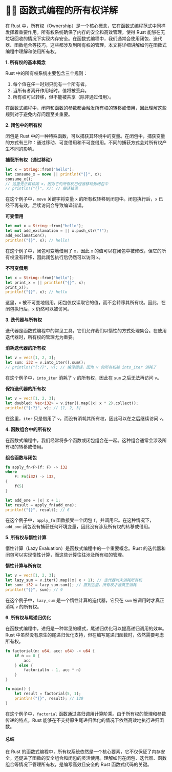 # 🙇‍♀️ 函数式编程的所有权详解

在 Rust 中，所有权（Ownership）是一个核心概念，它在函数式编程范式中同样发挥着重要作用。所有权系统确保了内存的安全和高效管理，使得 Rust 能够在无垃圾回收的情况下实现内存安全。在函数式编程中，我们通常会使用闭包、迭代器、函数组合等技巧，这些都涉及到所有权的管理。本文将详细讲解如何在函数式编程中理解和使用所有权。

**1. 所有权的基本概念**

Rust 中的所有权系统主要包含三个规则：

1. 每个值在任一时刻只能有一个所有者。
2. 当所有者离开作用域时，值将被丢弃。
3. 所有权可以转移，但不能被共享（除非通过借用）。

在函数式编程中，闭包和函数的参数都会触发所有权的转移或借用，因此理解这些规则对于避免内存问题至关重要。

**2. 闭包中的所有权**

闭包是 Rust 中的一种特殊函数，可以捕获其环境中的变量。在闭包中，捕获变量的方式有三种：通过移动、可变借用和不可变借用。不同的捕获方式会对所有权产生不同的影响。

**捕获所有权（通过移动）**

```rust
let x = String::from("hello");
let consume_x = move || println!("{}", x);
consume_x();
// 这里无法再访问 x，因为它的所有权已经被移动到闭包中
// println!("{}", x); // 编译错误
```

在这个例子中，`move` 关键字将变量 `x` 的所有权转移到闭包中。闭包执行后，`x` 已经不再有效，后续访问会导致编译错误。

**可变借用**

```rust
let mut x = String::from("hello");
let mut add_exclamation = || x.push_str("!");
add_exclamation();
println!("{}", x); // hello!
```

在这个例子中，闭包可变地借用了 `x`，因此 `x` 的值可以在闭包中被修改，但它的所有权没有转移，因此闭包执行后仍然可以访问 `x`。

**不可变借用**

```rust
let x = String::from("hello");
let print_x = || println!("{}", x);
print_x();
println!("{}", x); // hello
```

这里，`x` 被不可变地借用，闭包仅仅读取它的值，而不会转移其所有权。因此，在闭包执行后，`x` 仍然可以被访问。

**3. 迭代器与所有权**

迭代器是函数式编程中的常见工具，它们允许我们以惰性的方式处理集合。在使用迭代器时，所有权的管理尤为重要。

**消耗迭代器的所有权**

```rust
let v = vec![1, 2, 3];
let sum: i32 = v.into_iter().sum();
// println!("{:?}", v); // 编译错误，因为 v 的所有权被 into_iter 消耗了
```

在这个例子中，`into_iter` 消耗了 `v` 的所有权，因此在 `sum` 之后无法再访问 `v`。

**保持迭代器的所有权**

```rust
let v = vec![1, 2, 3];
let doubled: Vec<i32> = v.iter().map(|x| x * 2).collect();
println!("{:?}", v); // [1, 2, 3]
```

在这里，`iter` 只是借用了 `v`，而没有消耗其所有权，因此可以在之后继续访问 `v`。

**4. 函数组合中的所有权**

在函数式编程中，我们经常将多个函数或闭包组合在一起。这种组合通常会涉及所有权的转移或借用。

**组合函数与闭包**

```rust
fn apply_fn<F>(f: F) -> i32
where
    F: Fn(i32) -> i32,
{
    f(5)
}

let add_one = |x| x + 1;
let result = apply_fn(add_one);
println!("{}", result); // 6
```

在这个例子中，`apply_fn` 函数接受一个闭包 `f`，并调用它。在这种情况下，`add_one` 闭包没有捕获任何环境变量，因此没有涉及所有权的转移或借用。

**5. 所有权与惰性计算**

惰性计算（Lazy Evaluation）是函数式编程中的一个重要概念。Rust 的迭代器和闭包可以实现惰性计算，而这些计算往往涉及所有权的管理。

**惰性计算与所有权**

```rust
let v = vec![1, 2, 3];
let lazy_sum = v.iter().map(|x| x + 1); // 迭代器尚未消耗所有权
let sum: i32 = lazy_sum.sum(); // 直到这里，所有权才被真正消耗
println!("{}", sum); // 9
```

在这个例子中，`lazy_sum` 是一个惰性计算的迭代器，它只在 `sum` 被调用时才真正消耗 `v` 的所有权。

**6. 所有权与尾递归优化**

在函数式编程中，递归是一种常见的模式，尾递归优化可以提高递归调用的效率。Rust 中虽然没有原生的尾递归优化支持，但在编写尾递归函数时，依然需要考虑所有权。

```rust
fn factorial(n: u64, acc: u64) -> u64 {
    if n == 0 {
        acc
    } else {
        factorial(n - 1, acc * n)
    }
}

fn main() {
    let result = factorial(5, 1);
    println!("{}", result); // 120
}
```

在这个例子中，`factorial` 函数通过递归调用计算阶乘。由于所有权的管理和参数传递的特点，Rust 能够在不支持原生尾递归优化的情况下依然高效地执行递归函数。

#### 总结

在 Rust 的函数式编程中，所有权系统依然是一个核心要素，它不仅保证了内存安全，还促进了函数的安全组合和闭包的灵活使用。理解如何在闭包、迭代器、函数组合等情况下管理所有权，是编写高效且安全的 Rust 函数式代码的关键。
